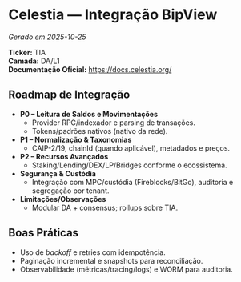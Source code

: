 # Celestia — Integração BipView

_Gerado em 2025-10-25_

**Ticker:** TIA  
**Camada:** DA/L1  
**Documentação Oficial:** <https://docs.celestia.org/>

## Roadmap de Integração

- **P0 – Leitura de Saldos e Movimentações**
  - Provider RPC/indexador e parsing de transações.
  - Tokens/padrões nativos (nativo da rede).
- **P1 – Normalização & Taxonomias**
  - CAIP-2/19, chainId (quando aplicável), metadados e preços.
- **P2 – Recursos Avançados**
  - Staking/Lending/DEX/LP/Bridges conforme o ecossistema.
- **Segurança & Custódia**
  - Integração com MPC/custódia (Fireblocks/BitGo), auditoria e segregação por tenant.
- **Limitações/Observações**
  - Modular DA + consensus; rollups sobre TIA.

## Boas Práticas

- Uso de _backoff_ e retries com idempotência.
- Paginação incremental e snapshots para reconciliação.
- Observabilidade (métricas/tracing/logs) e WORM para auditoria.
